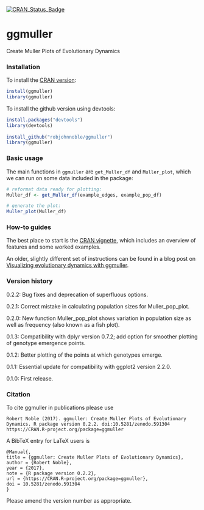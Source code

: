 [![CRAN_Status_Badge](http://www.r-pkg.org/badges/version/ggmuller)](https://cran.r-project.org/package=ggmuller)

ggmuller
========

Create Muller Plots of Evolutionary Dynamics

### Installation

To install the [CRAN version](https://cran.r-project.org/package=ggmuller):
``` r
install(ggmuller)
library(ggmuller)
```

To install the github version using devtools:

``` r
install.packages("devtools")
library(devtools)
  
install_github("robjohnnoble/ggmuller")
library(ggmuller)
```

### Basic usage

The main functions in `ggmuller` are `get_Muller_df` and `Muller_plot`, which we can run on some data included in the package:

``` r
# reformat data ready for plotting:
Muller_df <- get_Muller_df(example_edges, example_pop_df)

# generate the plot:
Muller_plot(Muller_df)
```

### How-to guides

The best place to start is the [CRAN vignette](https://cran.r-project.org/package=ggmuller/vignettes/ggmuller.html), which includes an overview of features and some worked examples.

An older, slightly different set of instructions can be found in a blog post on [Visualizing evolutionary dynamics with ggmuller](https://thesefewlines.wordpress.com/2016/08/20/how-to-ggmuller/).

### Version history

0.2.2: Bug fixes and deprecation of superfluous options.

0.2.1: Correct mistake in calculating population sizes for Muller_pop_plot.

0.2.0: New function Muller_pop_plot shows variation in population size as well as frequency (also known as a fish plot).

0.1.3: Compatibility with dplyr version 0.7.2; add option for smoother plotting of genotype emergence points.

0.1.2: Better plotting of the points at which genotypes emerge.

0.1.1: Essential update for compatibility with ggplot2 version 2.2.0.

0.1.0: First release.

### Citation

To cite ggmuller in publications please use

    Robert Noble (2017). ggmuller: Create Muller Plots of Evolutionary Dynamics. R package version 0.2.2. doi:10.5281/zenodo.591304 https://CRAN.R-project.org/package=ggmuller

A BibTeX entry for LaTeX users is

    @Manual{,
    title = {ggmuller: Create Muller Plots of Evolutionary Dynamics},
    author = {Robert Noble},
    year = {2017},
    note = {R package version 0.2.2},
    url = {https://CRAN.R-project.org/package=ggmuller},
    doi = 10.5281/zenodo.591304
    }

Please amend the version number as appropriate.
